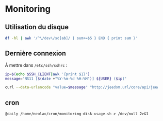 Monitoring
==========

Utilisation du disque
---------------------

```bash
df -hl | awk '/^\/dev\/sd[ab]/ { sum+=$5 } END { print sum }'
```

Dernière connexion
------------------

À mettre dans `/etc/ssh/sshrc` :

```bash
ip=$(echo $SSH_CLIENT|awk '{print $1}')
message="NS11 [$(date +"%Y-%m-%d %H:%M")] ${USER} ($ip)"

curl --data-urlencode "value=$message" "http://jeedom.url/core/api/jeeApi.php?apikey=1234&type=httpRemoteEvent&eqId=40" > /dev/null 2>&1
```


cron
----

```
@daily /home/neolao/cron/monitoring-disk-usage.sh > /dev/null 2>&1
```
